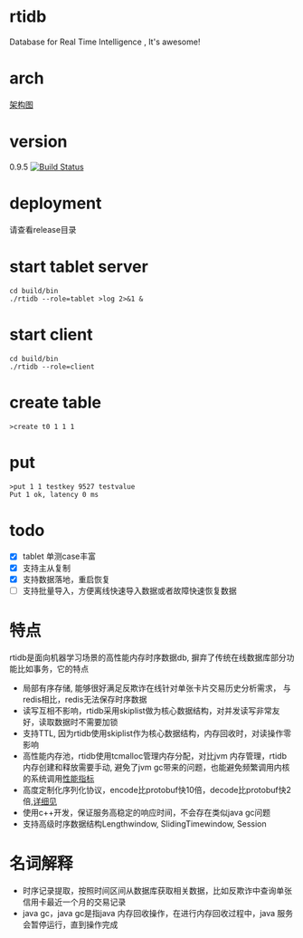 # rtidb

Database for Real Time Intelligence , It's awesome!

# arch
[架构图](images/rtidb_arch.png)

# version

0.9.5
[![Build Status](http://jenkins.4paradigm.com/view/rtidb_pipline/job/rtidb/badge/icon)](http://jenkins.4paradigm.com/view/rtidb_pipline/job/rtidb/)

# deployment

请查看release目录

# start tablet server

```
cd build/bin
./rtidb --role=tablet >log 2>&1 &
```

# start client

```
cd build/bin
./rtidb --role=client
```

# create table

```
>create t0 1 1 1
```

# put 

```
>put 1 1 testkey 9527 testvalue
Put 1 ok, latency 0 ms
```

# todo

* [x] tablet 单测case丰富
* [x] 支持主从复制
* [x] 支持数据落地，重启恢复
* [ ] 支持批量导入，方便离线快速导入数据或者故障快速恢复数据

# 特点

rtidb是面向机器学习场景的高性能内存时序数据db, 摒弃了传统在线数据库部分功能比如事务，它的特点
* 局部有序存储, 能够很好满足反欺诈在线针对单张卡片交易历史分析需求， 与redis相比，redis无法保存时序数据
* 读写互相不影响，rtidb采用skiplist做为核心数据结构，对并发读写非常友好，读取数据时不需要加锁
* 支持TTL, 因为rtidb使用skiplist作为核心数据结构，内存回收时，对读操作零影响
* 高性能内存池，rtidb使用tcmalloc管理内存分配，对比jvm 内存管理，rtidb内存创建和释放需要手动, 避免了jvm gc带来的问题，也能避免频繁调用内核的系统调用[性能指标](http://goog-perftools.sourceforge.net/doc/tcmalloc.html)
* 高度定制化序列化协议，encode比protobuf快10倍，decode比protobuf快2倍,[详细见](src/base/codec_bench_test.cc)
* 使用c++开发，保证服务高稳定的响应时间，不会存在类似java gc问题
* 支持高级时序数据结构Lengthwindow, SlidingTimewindow, Session

# 名词解释

* 时序记录提取，按照时间区间从数据库获取相关数据，比如反欺诈中查询单张信用卡最近一个月的交易记录
* java gc，java gc是指java 内存回收操作，在进行内存回收过程中，java 服务会暂停运行，直到操作完成
